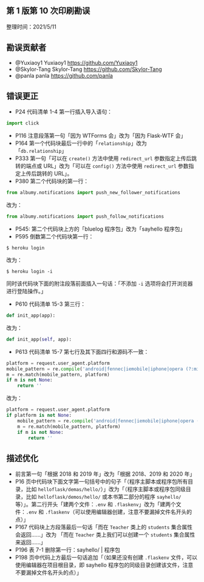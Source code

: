 ## 第 1 版第 10 次印刷勘误

整理时间：2021/5/11


## 勘误贡献者

- @Yuxiaoy1 Yuxiaoy1 https://github.com/Yuxiaoy1
- @Skylor-Tang Skylor-Tang https://github.com/Skylor-Tang
- @panla panla https://github.com/panla


## 错误更正

- P24 代码清单 1-4 第一行插入导入语句：

```python
import click

```
- P116 注意段落第一句「因为 WTForms 会」改为「因为 Flask-WTF 会」
- P164 第一个代码块最后一行中的「`relationship`」改为「`db.relationship`」
- P333 第一句「可以在 `create()` 方法中使用 `redirect_url` 参数指定上传后跳转的端点或 URL」改为「可以在 `config()` 方法中使用 `redirect_url` 参数指定上传后跳转的 URL」。
- P380 第二个代码块的第一行：

```python
from albumy.notifications import push_new_follower_notifications
```

改为：

```python
from albumy.notifications import push_follow_notifications
```

- P545: 第二个代码块上方的「bluelog 程序包」改为「sayhello 程序包」
- P595 倒数第二个代码块第一行：

```
$ heroku login
```

改为：

```
$ heroku login -i
```

同时该代码块下面的附注段落前面插入一句话：「不添加 `-i` 选项将会打开浏览器进行登陆操作。」
- P610 代码清单 15-3 第三行：

```python
def init_app(app):
```

改为：

```python
def init_app(self, app):
```

- P613 代码清单 15-7 第七行及其下面四行和源码不一致：

```python
platform = request.user_agent.platform
mobile_pattern = re.compile('android|fennec|iemobile|iphone|opera (?:mini|mobi)')
m = re.match(mobile_pattern, platform)
if m is not None:
    return ''
```

改为：

```python
platform = request.user_agent.platform
if platform is not None:
    mobile_pattern = re.compile('android|fennec|iemobile|iphone|opera (?:mini|mobi)')
    m = re.match(mobile_pattern, platform)
    if m is not None:
        return ''
```


## 描述优化

- 前言第一句「根据 2018 和 2019 年」改为「根据 2018、2019 和 2020 年」
- P16 页中代码块下面文字第一句括号中的句子「（程序主脚本或程序包所有目录，比如 `helloflask/demas/hello/`）」改为「（程序主脚本或程序包同级目录，比如 `helloflask/demos/hello/` 或本书第二部分的程序 `sayhello/` 等）」。第二行开头「建两个文件：`.env` 和 `.flaskenv`」改为「建两个文件：`.env` 和 `.flaskenv`（可以使用编辑器创建，注意不要漏掉文件名开头的点）」
- P167 代码块上方段落最后一句话「而在 `Teacher` 类上的 `students` 集合属性会返回……」改为 「而在 `Teacher` 类上我们可以创建一个 `students` 集合属性来返回……」
- P196 表 7-1 删除第一行：sayhello/ | 程序包
- P198 页中代码上方最后一句话追加「（如果还没有创建 `.flaskenv` 文件，可以使用编辑器在项目根目录，即 sayhello 程序包的同级目录创建该文件，注意不要漏掉文件名开头的点）」
